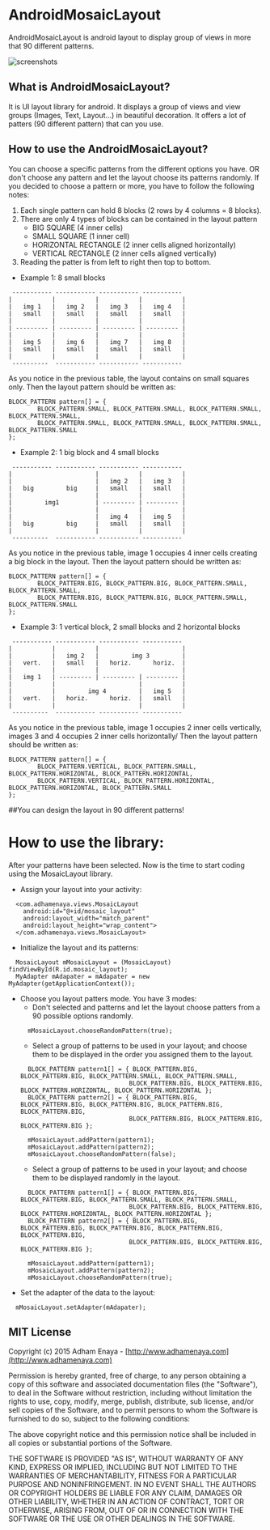 # AndroidMosaicLayout
AndroidMosaicLayout is android layout to display group of views in more that 90 different patterns.

![screenshots](https://cloud.githubusercontent.com/assets/1500868/11513643/fb4e754e-987c-11e5-8f18-025d934c69b4.png)


## What is AndroidMosaicLayout?
It is UI layout library for android. It displays a group of views and view groups (Images, Text, Layout...) in beautiful decoration. 
It offers a lot of patters (90 different pattern) that can you use. 

## How to use the AndroidMosaicLayout?
You can choose a specific patterns from the different options you have. OR don't choose any pattern and let the layout choose its patterns randomly.
If you decided to choose a pattern or more, you have to follow the following notes:

1. Each single pattern can hold 8 blocks (2 rows by 4 columns = 8 blocks).
2. There are only 4 types of blocks can be contained in the layout pattern
	* BIG SQUARE (4 inner cells)
	* SMALL SQUARE (1 inner cell)
	* HORIZONTAL RECTANGLE (2 inner cells aligned horizontally)
	* VERTICAL RECTANGLE (2 inner cells aligned vertically)
3. Reading the patter is from left to right then top to bottom.

* Example 1: 8 small blocks

```
 ----------- ----------- ----------- -----------
|			|			|			|			|
|	img 1	|	img 2	|	img 3	|	img 4	|
|	small	|	small	|	small	|	small	|
|			|			|			|			|
| --------- | --------- | --------- | --------- |
|			|			|			|			|
|	img 5	|	img 6	|	img 7	|	img 8	|
|	small	|	small	|	small	|	small	|
|			|			|			|			|
 ----------  ----------- ----------- -----------
 ```
 
 As you notice in the previous table, the layout contains on small squares only.
 Then the layout pattern should be written as: 
 
```
BLOCK_PATTERN pattern[] = { 
		BLOCK_PATTERN.SMALL, BLOCK_PATTERN.SMALL, BLOCK_PATTERN.SMALL, BLOCK_PATTERN.SMALL,
		BLOCK_PATTERN.SMALL, BLOCK_PATTERN.SMALL, BLOCK_PATTERN.SMALL, BLOCK_PATTERN.SMALL 
};
```

* Example 2: 1 big block and 4 small blocks

```
 ----------- ----------- ----------- -----------
|						|			|			|
|				    	|	img 2	|	img 3	|
|	big 		big		|	small	|	small	|
|						|			|			|
| 		  img1			| --------- | --------- |
|						|			|			|
|	 		    	    |	img 4	|	img 5	|
|	big			big		|	small	|	small	|
|						|			|			|
 ----------  ----------- ----------- -----------
 ```
 
 As you notice in the previous table, image 1 occupies 4 inner cells creating a big block in the layout.
 Then the layout pattern should be written as: 
 
```
BLOCK_PATTERN pattern[] = { 
		BLOCK_PATTERN.BIG, BLOCK_PATTERN.BIG, BLOCK_PATTERN.SMALL, BLOCK_PATTERN.SMALL,
		BLOCK_PATTERN.BIG, BLOCK_PATTERN.BIG, BLOCK_PATTERN.SMALL, BLOCK_PATTERN.SMALL 
};
```

* Example 3: 1 vertical block, 2 small blocks and 2 horizontal blocks

```
 ----------- ----------- ----------- -----------
|			|			|						|
|			|	img 2	|		  img 3			|
|	vert.	|	small	|	horiz.		horiz.	|
|			|			|						|
|	img 1	| --------- | --------- | --------- |
|			|						|			|
|	 		|		  img 4			|	img 5	|
|	vert.	|	horiz.		horiz.	|	small	|
|			|						|			|
 ----------  ----------- ----------- -----------
 ```
 
 As you notice in the previous table, image 1 occupies 2 inner cells vertically, images 3 and 4 occupies 2 inner cells horizontally/
 Then the layout pattern should be written as: 
 
```
BLOCK_PATTERN pattern[] = { 
		BLOCK_PATTERN.VERTICAL, BLOCK_PATTERN.SMALL, BLOCK_PATTERN.HORIZONTAL, BLOCK_PATTERN.HORIZONTAL,
		BLOCK_PATTERN.VERTICAL, BLOCK_PATTERN.HORIZONTAL, BLOCK_PATTERN.HORIZONTAL, BLOCK_PATTERN.SMALL 
};
```

##You can design the layout in 90 different patterns!

# How to use the library:
After your patterns have been selected. Now is the time to start coding using the MosaicLayout library.

* Assign your layout into your activity:
```
  <com.adhamenaya.views.MosaicLayout
	android:id="@+id/mosaic_layout"
	android:layout_width="match_parent"
 	android:layout_height="wrap_content">
  </com.adhamenaya.views.MosaicLayout>
```
* Initialize the layout and its patterns:
```
  MosaicLayout mMosaicLayout = (MosaicLayout) findViewById(R.id.mosaic_layout);
  MyAdapter mAdapater = mAdapater = new MyAdapter(getApplicationContext());
```
* Choose you layout patters mode. You have 3 modes:
  * Don't selected and patterns and let the layout choose patters from a 90 possible options randomly.
  ```
	mMosaicLayout.chooseRandomPattern(true);
  ```
  * Select a group of patterns to be used in your layout; and choose them to be displayed in the order you assigned them to the layout.
  ```
	BLOCK_PATTERN pattern1[] = { BLOCK_PATTERN.BIG, BLOCK_PATTERN.BIG, BLOCK_PATTERN.SMALL, BLOCK_PATTERN.SMALL,
								BLOCK_PATTERN.BIG, BLOCK_PATTERN.BIG, BLOCK_PATTERN.HORIZONTAL, BLOCK_PATTERN.HORIZONTAL };
	BLOCK_PATTERN pattern2[] = { BLOCK_PATTERN.BIG, BLOCK_PATTERN.BIG, BLOCK_PATTERN.BIG, BLOCK_PATTERN.BIG, BLOCK_PATTERN.BIG,
								BLOCK_PATTERN.BIG, BLOCK_PATTERN.BIG, BLOCK_PATTERN.BIG };
		
	mMosaicLayout.addPattern(pattern1);
	mMosaicLayout.addPattern(pattern2);
	mMosaicLayout.chooseRandomPattern(false);
  ```
  * Select a group of patterns to be used in your layout; and choose them to be displayed randomly in the layout.
  ```
	BLOCK_PATTERN pattern1[] = { BLOCK_PATTERN.BIG, BLOCK_PATTERN.BIG, BLOCK_PATTERN.SMALL, BLOCK_PATTERN.SMALL,
								BLOCK_PATTERN.BIG, BLOCK_PATTERN.BIG, BLOCK_PATTERN.HORIZONTAL, BLOCK_PATTERN.HORIZONTAL };
	BLOCK_PATTERN pattern2[] = { BLOCK_PATTERN.BIG, BLOCK_PATTERN.BIG, BLOCK_PATTERN.BIG, BLOCK_PATTERN.BIG, BLOCK_PATTERN.BIG,
								BLOCK_PATTERN.BIG, BLOCK_PATTERN.BIG, BLOCK_PATTERN.BIG };
		
	mMosaicLayout.addPattern(pattern1);
	mMosaicLayout.addPattern(pattern2);
	mMosaicLayout.chooseRandomPattern(true);
  ```
* Set the adapter of the data to the layout:
```
  mMosaicLayout.setAdapter(mAdapater);
```

## MIT License
Copyright (c) 2015 Adham Enaya - [http://www.adhamenaya.com](http://www.adhamenaya.com)

Permission is hereby granted, free of charge, to any person obtaining a copy
of this software and associated documentation files (the "Software"), to deal
in the Software without restriction, including without limitation the rights
to use, copy, modify, merge, publish, distribute, sub license, and/or sell
copies of the Software, and to permit persons to whom the Software is
furnished to do so, subject to the following conditions:

The above copyright notice and this permission notice shall be included in
all copies or substantial portions of the Software.

THE SOFTWARE IS PROVIDED "AS IS", WITHOUT WARRANTY OF ANY KIND, EXPRESS OR
IMPLIED, INCLUDING BUT NOT LIMITED TO THE WARRANTIES OF MERCHANTABILITY,
FITNESS FOR A PARTICULAR PURPOSE AND NONINFRINGEMENT. IN NO EVENT SHALL THE
AUTHORS OR COPYRIGHT HOLDERS BE LIABLE FOR ANY CLAIM, DAMAGES OR OTHER
LIABILITY, WHETHER IN AN ACTION OF CONTRACT, TORT OR OTHERWISE, ARISING FROM, OUT OF OR IN CONNECTION WITH THE SOFTWARE OR THE USE OR OTHER DEALINGS IN THE SOFTWARE.

